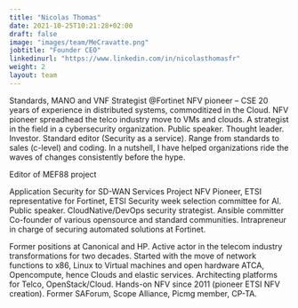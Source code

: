 ```yaml
---
title: "Nicolas Thomas"
date: 2021-10-25T10:21:28+02:00
draft: false
image: "images/team/MeCravatte.png"
jobtitle: "Founder CEO"
linkedinurl: "https://www.linkedin.com/in/nicolasthomasfr"
weight: 2
layout: team
---
```


Standards, MANO and VNF Strategist \@Fortinet NFV pioneer – CSE
20 years of experience in distributed systems, commoditized in the Cloud. NFV pioneer spreadhead the telco industry move to VMs and clouds. A strategist in the field in a cybersecurity organization. Public speaker. Thought leader. Investor. Standard editor (Security as a service). Range from standards to sales (c-level) and coding. In a nutshell, I have helped organizations ride the waves of changes consistently before the hype.

Editor of MEF88 project

Application Security for SD-WAN Services Project
NFV Pioneer,  ETSI representative for Fortinet, ETSI Security week selection committee for AI.
Public speaker. CloudNative/DevOps security strategist. Ansible committer
Co-founder of various opensource and standard communities.
Intrapreneur in charge of securing automated solutions at Fortinet.

Former positions at Canonical and HP. Active actor in the telecom industry transformations for two decades.
Started with the move of network functions to x86, Linux to Virtual machines and open hardware ATCA, Opencompute, hence Clouds and elastic services. Architecting platforms for Telco, OpenStack/Cloud. Hands-on NFV since 2011 (pioneer ETSI NFV creation). Former SAForum, Scope Alliance, Picmg member, CP-TA.
